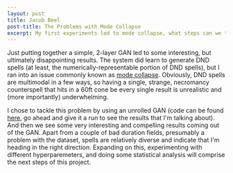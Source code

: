 ```yaml
---
layout: post
title: Jacob Beel
post-title: The Problems with Mode Collapse
excerpt: My first experiments led to mode collapse, what steps can we take to fix that problem?
---
```


Just putting together a simple, 2-layer GAN led to some interesting, but ultimately disappointing results. The system did learn to generate DND spells (at least, the numerically-representable portion of DND spells), but I ran into an issue commonly known as [mode collapse](https://aiden.nibali.org/blog/2017-01-18-mode-collapse-gans/). Obviously, DND spells are multimodal in a few ways, so having a single, strange, necromancy counterspell that hits in a 60ft cone be every single result is unrealistic and (more importantly) underwhelming.

I chose to tackle this problem by using an unrolled GAN (code can be found [here](https://colab.research.google.com/drive/1rfCHlu1WMYFO2uy-LWQ50nVVsOD8wb3Z), go ahead and give it a run to see the results that I'm talking about). And then we see some very interesting and compelling results coming out of the GAN. Apart from a couple of bad duration fields, presumably a problem with the dataset, spells are relatively diverse and indicate that I'm heading in the right direction. Expanding on this, experimenting with different hyperparemeters, and doing some statistical analysis will comprise the next steps of this project.